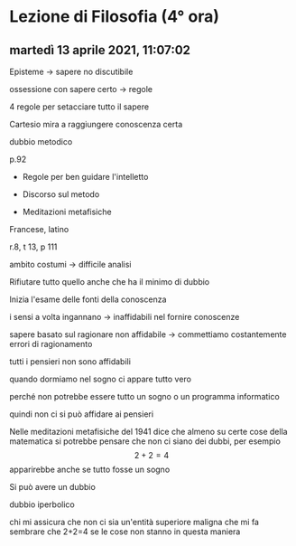 # Lezione di Filosofia (4° ora)

## martedì 13 aprile 2021, 11:07:02



Episteme -> sapere no discutibile

ossessione con sapere certo -> regole



4 regole per setacciare tutto il sapere

Cartesio mira a raggiungere conoscenza certa

dubbio metodico



p.92

* Regole per ben guidare l'intelletto

* Discorso sul metodo

* Meditazioni metafisiche

  

Francese, latino 

r.8, t 13, p 111

ambito costumi -> difficile analisi



Rifiutare tutto quello anche che ha il minimo di dubbio



Inizia l'esame delle fonti della conoscenza

i sensi a volta ingannano -> inaffidabili nel fornire conoscenze

sapere basato sul ragionare non affidabile -> commettiamo costantemente errori di ragionamento

tutti i pensieri non sono affidabili

quando dormiamo nel sogno ci appare tutto vero 

perché non potrebbe essere tutto un sogno o un programma informatico

quindi non ci si può affidare ai pensieri



Nelle meditazioni metafisiche del 1941 dice che almeno su certe cose della matematica si potrebbe pensare che non ci siano dei dubbi, per esempio
$$
2+2=4
$$
apparirebbe anche se tutto fosse un sogno



Si può avere un dubbio

dubbio iperbolico

chi mi assicura che non ci sia un'entità superiore maligna che mi fa sembrare che 2+2=4 se le cose non stanno in questa maniera